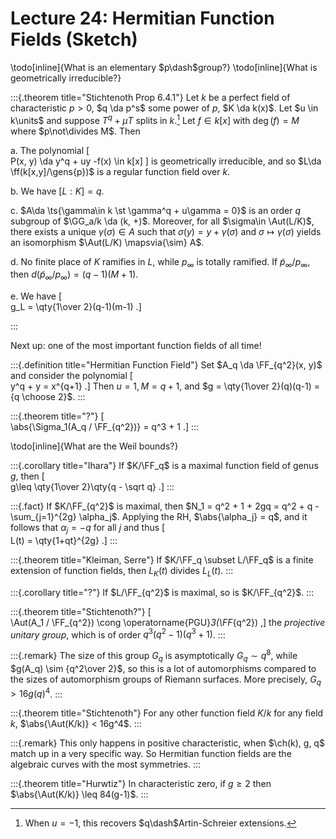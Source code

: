 # Lecture 24: Hermitian Function Fields (Sketch)

\todo[inline]{What is an elementary $p\dash$group?}
\todo[inline]{What is geometrically irreducible?}

:::{.theorem title="Stichtenoth Prop 6.4.1"}
Let $k$ be a perfect field of characteristic $p>0$, $q \da p^s$ some power of $p$, $K \da k(x)$.
Let $u \in k\units$ and suppose $T^q + \mu T$ splits in $k$.[^q_artin]
Let $f\in k[x]$ with $\deg(f) = M$ where $p\not\divides M$.
Then

a. The polynomial 
\[  
P(x, y) \da y^q + uy -f(x) \in k[x]
\]
is geometrically irreducible, and so $L\da \ff(k[x,y]/\gens{p})$ is a regular function field over $k$.

b. We have $[L: K] = q$.

c. $A\da \ts{\gamma\in k \st \gamma^q + u\gamma = 0}$ is an order $q$ subgroup of $\GG_a/k \da (k, +)$.
  Moreover, for all $\sigma\in \Aut(L/K)$, there exists a unique $\gamma(\sigma)\in A$ such that $\sigma(y) = y + \gamma(\sigma)$ and $\sigma \mapsto \gamma(\sigma)$ yields an isomorphism $\Aut(L/K) \mapsvia{\sim} A$.

d. No finite place of $K$ ramifies in $L$, while $p_\infty$ is totally ramified.
If $\tilde p_ \infty / p_ \infty$, then $d(\tilde p_ \infty / p_ \infty) = (q-1)(M+1)$.

e. We have
\[  
g_L = \qty{1\over 2}(q-1)(m-1)
.\]

[^q_artin]: When $u=-1$, this recovers $q\dash$Artin-Schreier extensions.

:::

Next up: one of the most important function fields of all time!

:::{.definition title="Hermitian Function Field"}
Set $A_q \da \FF_{q^2}(x, y)$ and consider the polynomial
\[  
y^q + y = x^{q+1}
.\]
Then $u=1, M = q+1$, and $g = \qty{1\over 2}(q)(q-1) = {q \choose 2}$.
:::

:::{.theorem title="?"}
\[  
\abs{\Sigma_1(A_q / \FF_{q^2})} = q^3 + 1
.\]
:::

\todo[inline]{What are the Weil bounds?}

:::{.corollary title="Ihara"}
If $K/\FF_q$ is a maximal function field of genus $g$, then 
\[  
g\leq \qty{1\over 2}\qty{q - \sqrt q}
.\]
:::

:::{.fact}
If $K/\FF_{q^2}$ is maximal, then $N_1 = q^2 + 1 + 2gq = q^2 + q - \sum_{j=1}^{2g} \alpha_j$.
Applying the RH, $\abs{\alpha_j} = q$, and it follows that $\alpha_j = -q$ for all $j$ and thus
\[  
L(t) = \qty{1+qt}^{2g}
.\]
:::

:::{.theorem title="Kleiman, Serre"}
If $K/\FF_q \subset L/\FF_q$ is a finite extension of function fields, then $L_K(t)$ divides $L_L(t)$.
:::

:::{.corollary title="?"}
If $L/\FF_{q^2}$ is maximal, so is $K/\FF_{q^2}$.
:::

:::{.theorem title="Stichtenoth?"}
\[  
\Aut(A_1 / \FF_{q^2}) \cong \operatorname{PGU}_3(\FF_{q^2})
,\]
the *projective unitary group*, which is of order $q^3(q^2-1)(q^3+1)$.
:::

:::{.remark}
The size of this group $G_q$ is asymptotically $G_q \sim q^8$, while $g(A_q) \sim {q^2\over 2}$, so this is a lot of automorphisms compared to the sizes of automorphism groups of Riemann surfaces.
More precisely, $G_q > 16 g(q)^4$.
:::

:::{.theorem title="Stichtenoth"}
For any other function field $K/k$ for any field $k$, $\abs{\Aut(K/k)} < 16g^4$.
:::

:::{.remark}
This only happens in positive characteristic, when $\ch(k), g, q$ match up in a very specific way.
So Hermitian function fields are the algebraic curves with the most symmetries.
:::

:::{.theorem title="Hurwtiz"}
In characteristic zero, if $g\geq 2$ then $\abs{\Aut(K/k)} \leq 84(g-1)$.
:::



